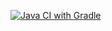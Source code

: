 [![Java CI with Gradle](https://github.com/PavelOsharin/API-CI/actions/workflows/gradle.yml/badge.svg)](https://github.com/PavelOsharin/API-CI/actions/workflows/gradle.yml)